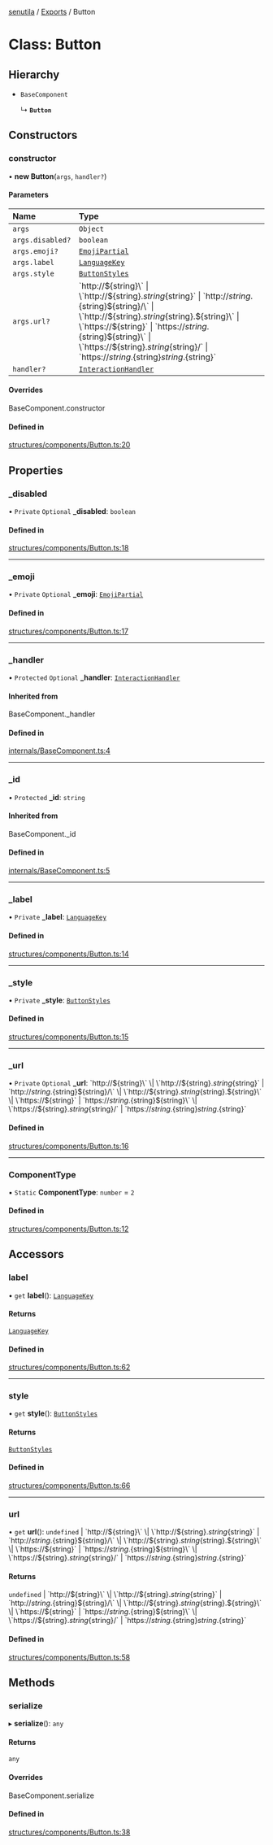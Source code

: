 [senutila](../docs/README.md) / [Exports](../modules.md) / Button

# Class: Button

## Hierarchy

- `BaseComponent`

  ↳ **`Button`**

## Constructors

### constructor

• **new Button**(`args`, `handler?`)

#### Parameters

| Name | Type |
| :------ | :------ |
| `args` | `Object` |
| `args.disabled?` | `boolean` |
| `args.emoji?` | [`EmojiPartial`](../modules.md#emojipartial) |
| `args.label` | [`LanguageKey`](../modules.md#languagekey) |
| `args.style` | [`ButtonStyles`](../enums/ButtonStyles.md) |
| `args.url?` | \`http://${string}\` \| \`http://${string}.${string}${string}\` \| \`http://${string}.${string}${string}/\` \| \`http://${string}.${string}${string}.${string}\` \| \`https://${string}\` \| \`https://${string}.${string}${string}\` \| \`https://${string}.${string}${string}/\` \| \`https://${string}.${string}${string}.${string}\` |
| `handler?` | [`InteractionHandler`](../modules.md#interactionhandler) |

#### Overrides

BaseComponent.constructor

#### Defined in

[structures/components/Button.ts:20](https://github.com/edazpotato/senutila/blob/caba2d1/src/structures/components/Button.ts#L20)

## Properties

### \_disabled

• `Private` `Optional` **\_disabled**: `boolean`

#### Defined in

[structures/components/Button.ts:18](https://github.com/edazpotato/senutila/blob/caba2d1/src/structures/components/Button.ts#L18)

___

### \_emoji

• `Private` `Optional` **\_emoji**: [`EmojiPartial`](../modules.md#emojipartial)

#### Defined in

[structures/components/Button.ts:17](https://github.com/edazpotato/senutila/blob/caba2d1/src/structures/components/Button.ts#L17)

___

### \_handler

• `Protected` `Optional` **\_handler**: [`InteractionHandler`](../modules.md#interactionhandler)

#### Inherited from

BaseComponent.\_handler

#### Defined in

[internals/BaseComponent.ts:4](https://github.com/edazpotato/senutila/blob/caba2d1/src/internals/BaseComponent.ts#L4)

___

### \_id

• `Protected` **\_id**: `string`

#### Inherited from

BaseComponent.\_id

#### Defined in

[internals/BaseComponent.ts:5](https://github.com/edazpotato/senutila/blob/caba2d1/src/internals/BaseComponent.ts#L5)

___

### \_label

• `Private` **\_label**: [`LanguageKey`](../modules.md#languagekey)

#### Defined in

[structures/components/Button.ts:14](https://github.com/edazpotato/senutila/blob/caba2d1/src/structures/components/Button.ts#L14)

___

### \_style

• `Private` **\_style**: [`ButtonStyles`](../enums/ButtonStyles.md)

#### Defined in

[structures/components/Button.ts:15](https://github.com/edazpotato/senutila/blob/caba2d1/src/structures/components/Button.ts#L15)

___

### \_url

• `Private` `Optional` **\_url**: \`http://${string}\` \| \`http://${string}.${string}${string}\` \| \`http://${string}.${string}${string}/\` \| \`http://${string}.${string}${string}.${string}\` \| \`https://${string}\` \| \`https://${string}.${string}${string}\` \| \`https://${string}.${string}${string}/\` \| \`https://${string}.${string}${string}.${string}\`

#### Defined in

[structures/components/Button.ts:16](https://github.com/edazpotato/senutila/blob/caba2d1/src/structures/components/Button.ts#L16)

___

### ComponentType

▪ `Static` **ComponentType**: `number` = `2`

#### Defined in

[structures/components/Button.ts:12](https://github.com/edazpotato/senutila/blob/caba2d1/src/structures/components/Button.ts#L12)

## Accessors

### label

• `get` **label**(): [`LanguageKey`](../modules.md#languagekey)

#### Returns

[`LanguageKey`](../modules.md#languagekey)

#### Defined in

[structures/components/Button.ts:62](https://github.com/edazpotato/senutila/blob/caba2d1/src/structures/components/Button.ts#L62)

___

### style

• `get` **style**(): [`ButtonStyles`](../enums/ButtonStyles.md)

#### Returns

[`ButtonStyles`](../enums/ButtonStyles.md)

#### Defined in

[structures/components/Button.ts:66](https://github.com/edazpotato/senutila/blob/caba2d1/src/structures/components/Button.ts#L66)

___

### url

• `get` **url**(): `undefined` \| \`http://${string}\` \| \`http://${string}.${string}${string}\` \| \`http://${string}.${string}${string}/\` \| \`http://${string}.${string}${string}.${string}\` \| \`https://${string}\` \| \`https://${string}.${string}${string}\` \| \`https://${string}.${string}${string}/\` \| \`https://${string}.${string}${string}.${string}\`

#### Returns

`undefined` \| \`http://${string}\` \| \`http://${string}.${string}${string}\` \| \`http://${string}.${string}${string}/\` \| \`http://${string}.${string}${string}.${string}\` \| \`https://${string}\` \| \`https://${string}.${string}${string}\` \| \`https://${string}.${string}${string}/\` \| \`https://${string}.${string}${string}.${string}\`

#### Defined in

[structures/components/Button.ts:58](https://github.com/edazpotato/senutila/blob/caba2d1/src/structures/components/Button.ts#L58)

## Methods

### serialize

▸ **serialize**(): `any`

#### Returns

`any`

#### Overrides

BaseComponent.serialize

#### Defined in

[structures/components/Button.ts:38](https://github.com/edazpotato/senutila/blob/caba2d1/src/structures/components/Button.ts#L38)
